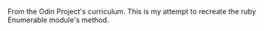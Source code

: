 From the Odin Project's curriculum. This is my attempt to recreate the ruby Enumerable module's method.
